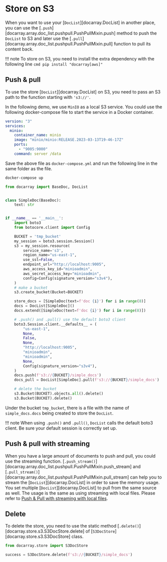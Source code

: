 # Store on S3
When you want to use your [`DocList`][docarray.DocList] in another place, you can use the 
[`.push`][docarray.array.doc_list.pushpull.PushPullMixin.push] method to push the `DocList` to S3 and later use the
[`.pull`][docarray.array.doc_list.pushpull.PushPullMixin.pull] function to pull its content back. 

!!! note
    To store on S3, you need to install the extra dependency with the following line
    ```cmd
    pip install "docarray[aws]"
    ```

## Push & pull
To use the store [`DocList`][docarray.DocList] on S3, you need to pass an S3 path to the function starting with `'s3://'`.

In the following demo, we use `MinIO` as a local S3 service. You could use the following docker-compose file to start the service in a Docker container.

```yaml
version: "3"
services:
  minio:
    container_name: minio
    image: "minio/minio:RELEASE.2023-03-13T19-46-17Z"
    ports:
      - "9005:9000"
    command: server /data
```
Save the above file as `docker-compose.yml` and run the following line in the same folder as the file.
```cmd
docker-compose up
```

```python
from docarray import BaseDoc, DocList


class SimpleDoc(BaseDoc):
    text: str


if __name__ == '__main__':
    import boto3
    from botocore.client import Config

    BUCKET = 'tmp_bucket'
    my_session = boto3.session.Session()
    s3 = my_session.resource(
        service_name='s3',
        region_name="us-east-1",
        use_ssl=False,
        endpoint_url="http://localhost:9005",
        aws_access_key_id="minioadmin",
        aws_secret_access_key="minioadmin",
        config=Config(signature_version="s3v4"),
    )
    # make a bucket
    s3.create_bucket(Bucket=BUCKET)

    store_docs = [SimpleDoc(text=f'doc {i}') for i in range(8)]
    docs = DocList[SimpleDoc]()
    docs.extend([SimpleDoc(text=f'doc {i}') for i in range(8)])

    # .push() and .pull() use the default boto3 client
    boto3.Session.client.__defaults__ = (
        "us-east-1",
        None,
        False,
        None,
        "http://localhost:9005",
        "minioadmin",
        "minioadmin",
        None,
        Config(signature_version="s3v4"),
    )
    docs.push(f's3://{BUCKET}/simple_docs')
    docs_pull = DocList[SimpleDoc].pull(f's3://{BUCKET}/simple_docs')

    # delete the bucket
    s3.Bucket(BUCKET).objects.all().delete()
    s3.Bucket(BUCKET).delete()
```

Under the bucket `tmp_bucket`, there is a file with the name of `simple_docs.docs` being created to store the `DocList`.

!!! note
    When using `.push()` and `.pull()`, `DocList` calls the default boto3 client. Be sure your default session is correctly set up.


## Push & pull with streaming
When you have a large amount of documents to push and pull, you could use the streaming function. 
[`.push_stream()`][docarray.array.doc_list.pushpull.PushPullMixin.push_stream] and 
[`.pull_stream()`][docarray.array.doc_list.pushpull.PushPullMixin.pull_stream] can help you to stream the 
[`DocList`][docarray.DocList] in order to save the memory usage. You set multiple [`DocList`][docarray.DocList] to pull from the same source as well. The usage is the same as using streaming with local files. Please refer to [Push & Pull with streaming with local files](store_file.md#push-pull-with-streaming).


## Delete
To delete the store, you need to use the static method [`.delete()`][docarray.store.s3.S3DocStore.delete] of [`S3DocStore`][docarray.store.s3.S3DocStore] class.

```python
from docarray.store import S3DocStore

success = S3DocStore.delete(f's3://{BUCKET}/simple_docs')
```
